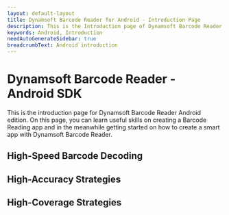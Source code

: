 ```yaml
---
layout: default-layout
title: Dynamsoft Barcode Reader for Android - Introduction Page
description: This is the Introduction page of Dynamsoft Barcode Reader for Android SDK.
keywords: Android, Introduction
needAutoGenerateSidebar: true
breadcrumbText: Android introduction
---
```


# Dynamsoft Barcode Reader - Android SDK

This is the introduction page for Dynamsoft Barcode Reader Android edition. On this page, you can learn useful skills on creating a Barcode Reading app and in the meanwhile getting started on how to create a smart app with Dynamsoft Barcode Reader.

## High-Speed Barcode Decoding

## High-Accuracy Strategies

## High-Coverage Strategies
